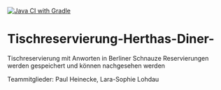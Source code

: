 [![Java CI with Gradle](https://github.com/Lara-Sophie/Tischreservierung-Herthas-Diner-/actions/workflows/gradle.yml/badge.svg)](https://github.com/Lara-Sophie/Tischreservierung-Herthas-Diner-/actions/workflows/gradle.yml)

# Tischreservierung-Herthas-Diner-
Tischreservierung mit Anworten in Berliner Schnauze 
Reservierungen werden gespeichert und können nachgesehen werden

Teammitglieder: Paul Heinecke, Lara-Sophie Lohdau

